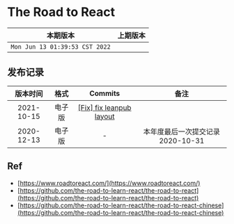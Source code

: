 # The Road to React

|本期版本|上期版本 
|:---:|:---:
`Mon Jun 13 01:39:53 CST 2022` | 

## 发布记录

版本时间 | 格式 | Commits|备注
:---:|:---:|:---:|:---:
2021-10-15 | 电子版 | [[Fix] fix leanpub layout](https://github.com/the-road-to-learn-react/the-road-to-react-chinese/tree/1d435440e9cb1f12f5bc3faeb66fabd6b39309c3)
2020-12-13 | 电子版 | - | 本年度最后一次提交记录 2020-10-31



## Ref

* [https://www.roadtoreact.com/](https://www.roadtoreact.com/)
* [https://github.com/the-road-to-learn-react/the-road-to-react](https://github.com/the-road-to-learn-react/the-road-to-react)
* [https://github.com/the-road-to-learn-react/the-road-to-react-chinese](https://github.com/the-road-to-learn-react/the-road-to-react-chinese)


